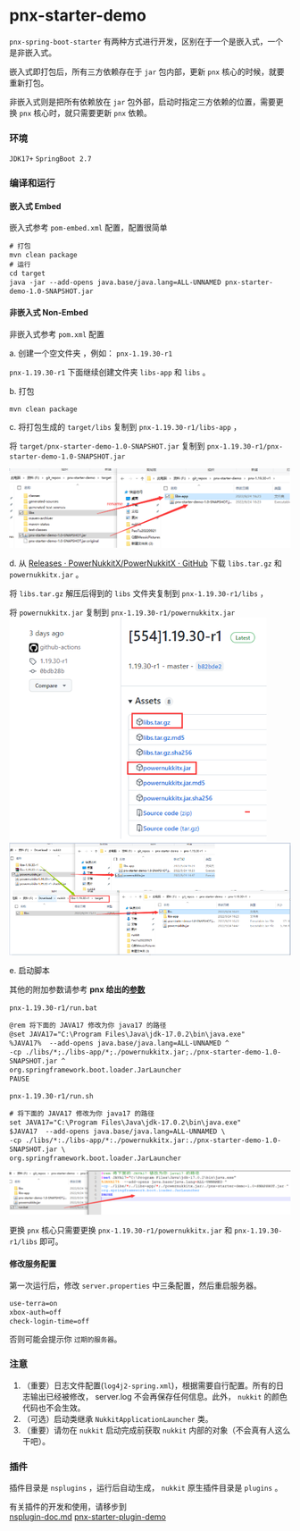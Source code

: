 # pnx-starter-demo



`pnx-spring-boot-starter` 有两种方式进行开发，区别在于一个是嵌入式，一个是非嵌入式。  

嵌入式即打包后，所有三方依赖存在于 `jar` 包内部，更新 `pnx` 核心的时候，就要重新打包。  

非嵌入式则是把所有依赖放在 `jar` 包外部，启动时指定三方依赖的位置，需要更换 `pnx` 核心时，就只需要更新 `pnx` 依赖。



### 环境

`JDK17+` `SpringBoot 2.7`

### 编译和运行

#### 嵌入式 Embed

嵌入式参考 `pom-embed.xml` 配置，配置很简单 

```shell
# 打包
mvn clean package
# 运行
cd target
java -jar --add-opens java.base/java.lang=ALL-UNNAMED pnx-starter-demo-1.0-SNAPSHOT.jar
```





#### 非嵌入式 Non-Embed

非嵌入式参考 `pom.xml` 配置  

  
a. 创建一个空文件夹 ，例如： `pnx-1.19.30-r1`  

`pnx-1.19.30-r1` 下面继续创建文件夹 `libs-app` 和 `libs` 。  

b. 打包  

```
mvn clean package
```

c. 将打包生成的 `target/libs`  复制到 `pnx-1.19.30-r1/libs-app` ，  

将 `target/pnx-starter-demo-1.0-SNAPSHOT.jar` 复制到 `pnx-1.19.30-r1/pnx-starter-demo-1.0-SNAPSHOT.jar`   

![compile](doc-imgs/compile-1.jpg)

d. 从  [Releases · PowerNukkitX/PowerNukkitX · GitHub](https://github.com/PowerNukkitX/PowerNukkitX/releases)  下载 `libs.tar.gz` 和 `powernukkitx.jar` 。  

将 `libs.tar.gz` 解压后得到的 `libs` 文件夹复制到 `pnx-1.19.30-r1/libs` ，  

将 `powernukkitx.jar` 复制到 `pnx-1.19.30-r1/powernukkitx.jar`  
![compile](doc-imgs/download-pnx.jpg)
![compile](doc-imgs/copy-pnx.jpg)

e. 启动脚本  

其他的附加参数请参考 **pnx 给出的[参数](https://github.com/PowerNukkitX/PowerNukkitX#%E4%BD%BF%E7%94%A8%E6%AD%A5%E9%AA%A4)**

 `pnx-1.19.30-r1/run.bat`

```batch
@rem 将下面的 JAVA17 修改为你 java17 的路径
@set JAVA17="C:\Program Files\Java\jdk-17.0.2\bin\java.exe"
%JAVA17%  --add-opens java.base/java.lang=ALL-UNNAMED ^
-cp ./libs/*;./libs-app/*;./powernukkitx.jar;./pnx-starter-demo-1.0-SNAPSHOT.jar ^
org.springframework.boot.loader.JarLauncher
PAUSE

```

`pnx-1.19.30-r1/run.sh`

```sehll
# 将下面的 JAVA17 修改为你 java17 的路径
set JAVA17="C:\Program Files\Java\jdk-17.0.2\bin\java.exe"
$JAVA17  --add-opens java.base/java.lang=ALL-UNNAMED \
-cp ./libs/*:./libs-app/*:./powernukkitx.jar:./pnx-starter-demo-1.0-SNAPSHOT.jar \
org.springframework.boot.loader.JarLauncher

```

![compile](doc-imgs/bat.jpg)

更换 `pnx` 核心只需要更换 `pnx-1.19.30-r1/powernukkitx.jar` 和 `pnx-1.19.30-r1/libs` 即可。



#### 修改服务配置

第一次运行后，修改 `server.properties` 中三条配置，然后重启服务器。

```properties
use-terra=on
xbox-auth=off
check-login-time=off
```

否则可能会提示你 `过期的服务器`。

### 注意

1. （重要）日志文件配置(`log4j2-spring.xml`)，根据需要自行配置。所有的日志输出已经被修改， server.log 不会再保存任何信息。此外， `nukkit` 的颜色代码也不会生效。
2. （可选）启动类继承 `NukkitApplicationLauncher` 类。
3. （重要）请勿在 `nukkit` 启动完成前获取 `nukkit` 内部的对象（不会真有人这么干吧）。

### 插件

插件目录是 `nsplugins` ，运行后自动生成， `nukkit` 原生插件目录是 `plugins` 。  

有关插件的开发和使用，请移步到  
[nsplugin-doc.md](https://github.com/WanneSimon/pnx-spring-boot-starter/blob/main/nsplugin-doc.mdhttps://github.com/WanneSimon/pnx-spring-boot-starter/blob/main/nsplugin-doc.md)
[pnx-starter-plugin-demo](https://github.com/WanneSimon/pnx-starter-plugin-demo)
